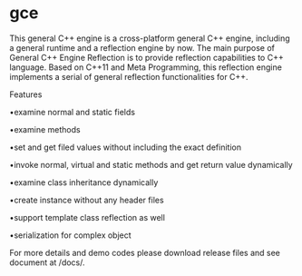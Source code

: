 # gce
This general C++ engine is a cross-platform general C++ engine, including a general runtime and a reflection engine by now. The main purpose of General C++ Engine Reflection is to provide reflection capabilities to C++ language. Based on C++11 and Meta Programming, this reflection engine implements a serial of general reflection functionalities for C++.

Features

•examine normal and static fields

•examine methods

•set and get filed values without including the exact definition

•invoke normal, virtual and static methods and get return value dynamically

•examine class inheritance dynamically

•create instance without any header files

•support template class reflection as well

•serialization for complex object


For more details and demo codes please download release files and see document at /docs/.
